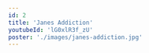 ```yaml
---
id: 2
title: 'Janes Addiction'
youtubeId: 'lG0xlR3f_zU'
poster: './images/janes-addiction.jpg'
---
```

